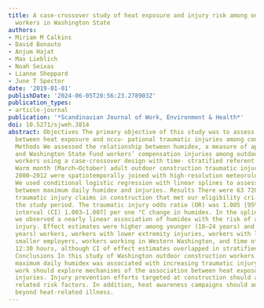 ```yaml
---
title: A case-crossover study of heat exposure and injury risk among outdoor construction
  workers in Washington State
authors:
- Miriam M Calkins
- David Bonauto
- Anjum Hajat
- Max Lieblich
- Noah Seixas
- Lianne Sheppard
- June T Spector
date: '2019-01-01'
publishDate: '2024-06-05T20:56:23.278903Z'
publication_types:
- article-journal
publication: '*Scandinavian Journal of Work, Environment & Health*'
doi: 10.5271/sjweh.3814
abstract: Objectives The primary objective of this study was to assess the relationship
  between heat exposure and occu- pational traumatic injuries among construction workers.
  Methods We assessed the relationship between humidex, a measure of apparent temperature,
  and Washington State Fund workers’ compensation injuries among outdoor construction
  workers using a case-crossover design with time- stratified referent selection.
  Warm month (March–October) adult outdoor construction traumatic injury claims from
  2000–2012 were spatiotemporally joined with high-resolution meteorological data.
  We used conditional logistic regression with linear splines to assess the association
  between maximum daily humidex and injuries. Results There were 63 720 occupational
  traumatic injury claims in construction that met our eligibility cri- teria during
  the study period. The traumatic injury odds ratio (OR) was 1.005 [95% confidence
  interval (CI) 1.003–1.007] per one °C change in humidex. In the spline analyses,
  we observed a nearly linear association of humidex with the risk of a traumatic
  injury. Effect estimates were higher among younger (18–24 years) and older (>54
  years) workers, workers with lower extremity injuries, workers with less job experience,
  smaller employers, workers working in Western Washington, and time of injury before
  12:30 hours, although CI of effect estimates overlapped in stratified analysis categories.
  Conclusions In this study of Washington outdoor construction workers, increasing
  maximum daily humidex was associated with increasing traumatic injury risk. Further
  work should explore mechanisms of the association between heat exposure and traumatic
  injuries. Injury prevention efforts targeted at construction should address heat-
  related risk factors. In addition, heat awareness campaigns should address outcomes
  beyond heat-related illness.
---
```

